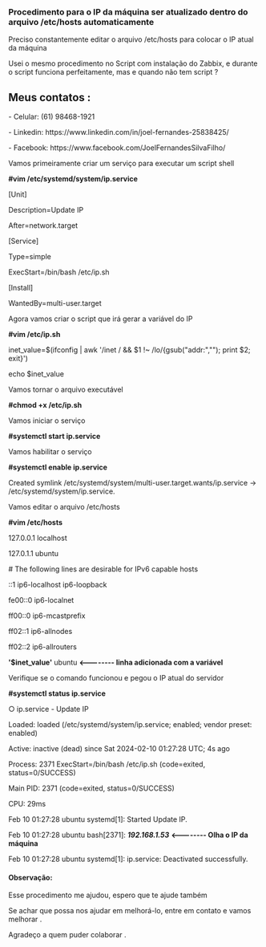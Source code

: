 <h3>Procedimento para o IP da máquina ser atualizado dentro do arquivo /etc/hosts automaticamente </h3>

<p>Preciso constantemente editar o arquivo /etc/hosts para colocar o IP atual da máquina</p>
<p>Usei o mesmo procedimento no Script com instalação do Zabbix, e durante o script funciona perfeitamente, mas e quando não tem script ?</p>

<h2>Meus contatos :</h2>
<p>- Celular:  (61) 98468-1921</p>
<p>- Linkedin: https://www.linkedin.com/in/joel-fernandes-25838425/</p>
<p>- Facebook: https://www.facebook.com/JoelFernandesSilvaFilho/</p>

Vamos primeiramente criar um serviço para executar um script shell
<b><p>#vim /etc/systemd/system/ip.service</p></b>
<p>[Unit]</p>
<p>Description=Update IP</p>
<p>After=network.target</p>

<p>[Service]</p>
<p>Type=simple</p>
<p>ExecStart=/bin/bash /etc/ip.sh</p>

<p>[Install]</p>
<p>WantedBy=multi-user.target</p>

Agora vamos criar o script que irá gerar a variável do IP
<b><p>#vim /etc/ip.sh</p></b>
<p>inet_value=$(ifconfig | awk '/inet / && $1 !~ /lo/{gsub("addr:",""); print $2; exit}')</p>
<p>echo $inet_value</p>

<p>Vamos tornar o arquivo executável</p>
<b><p>#chmod +x /etc/ip.sh</p></b>

Vamos iniciar o serviço
<b><p>#systemctl start ip.service</p></b>

Vamos habilitar o serviço 
<b><p>#systemctl enable ip.service</p></b>
<p>Created symlink /etc/systemd/system/multi-user.target.wants/ip.service → /etc/systemd/system/ip.service.</p>

Vamos editar o arquivo /etc/hosts
<b><p>#vim /etc/hosts</p></b>
<p>127.0.0.1 localhost</p>
<p>127.0.1.1 ubuntu</p>

<p># The following lines are desirable for IPv6 capable hosts</p>
<p>::1     ip6-localhost ip6-loopback</p>
<p>fe00::0 ip6-localnet</p>
<p>ff00::0 ip6-mcastprefix</p>
<p>ff02::1 ip6-allnodes</p>
<p>ff02::2 ip6-allrouters</p>

<p><b>'$inet_value'</b>   ubuntu  <b><-------- linha adicionada com a variável</b></p>

Verifique se o comando funcionou e pegou o IP atual do servidor
<b><p>#systemctl status ip.service</p></b>
<p>○ ip.service - Update IP</p>
<p>     Loaded: loaded (/etc/systemd/system/ip.service; enabled; vendor preset: enabled)</p>
<p>     Active: inactive (dead) since Sat 2024-02-10 01:27:28 UTC; 4s ago</p>
<p>    Process: 2371 ExecStart=/bin/bash /etc/ip.sh (code=exited, status=0/SUCCESS)</p>
<p>   Main PID: 2371 (code=exited, status=0/SUCCESS)</p>
<p>        CPU: 29ms</p>

<p>Feb 10 01:27:28 ubuntu systemd[1]: Started Update IP.</p>
<p>Feb 10 01:27:28 ubuntu bash[2371]: <b><i>192.168.1.53</i></b>  <b><-------- Olha o IP da máquina</b></p>
<p>Feb 10 01:27:28 ubuntu systemd[1]: ip.service: Deactivated successfully.</p>

<h4>Observação:</h4>
<p>Esse procedimento me ajudou, espero que te ajude também </p>

Se achar que possa nos ajudar em melhorá-lo, entre em contato e vamos melhorar .

Agradeço a quem puder colaborar .

